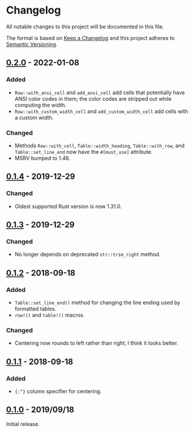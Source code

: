 # Changelog

All notable changes to this project will be documented in this file.

The format is based on [Keep a Changelog] and this project adheres to
[Semantic Versioning].

[Keep a Changelog]: http://keepachangelog.com/en/1.0.0/
[Semantic Versioning]: http://semver.org/spec/v2.0.0.html

## [0.2.0] - 2022-01-08

### Added
- `Row::with_ansi_cell` and `add_ansi_cell` add cells that potentially have
  ANSI color codes in them; the color codes are stripped out while computing
  the width.
- `Row::with_custom_width_cell` and `add_custom_width_cell` add cells with a
  custom width.

### Changed
- Methods `Row::with_cell`, `Table::width_heading`,
`Table::with_row`, and `Table::set_line_end` now have the
`#[must_use]` attribute.
- MSRV bumped to 1.46.

## [0.1.4] - 2019-12-29

### Changed
- Oldest supported Rust version is now 1.31.0.

## [0.1.3] - 2019-12-29

### Changed
- No longer depends on deprecated `str::trim_right` method.

## [0.1.2] - 2018-09-18

### Added
- `Table::set_line_end()` method for changing the line ending used by
formatted tables.
- `row!()` and `table!()` macros.

### Changed
- Centering now rounds to left rather than right; I think it looks better.

## [0.1.1] - 2018-09-18

### Added
- `{:^}` column specifier for centering.

## [0.1.0] - 2019/09/18

Initial release.

[0.1.0]: https://github.com/tabular-rs/tabular-rs/releases/tag/0.1.0
[0.1.1]: https://github.com/tabular-rs/tabular-rs/releases/tag/0.1.1
[0.1.2]: https://github.com/tabular-rs/tabular-rs/releases/tag/0.1.2
[0.1.3]: https://github.com/tabular-rs/tabular-rs/releases/tag/0.1.3
[0.1.4]: https://github.com/tabular-rs/tabular-rs/releases/tag/0.1.4
[0.2.0]: https://github.com/tabular-rs/tabular-rs/releases/tag/0.2.0
